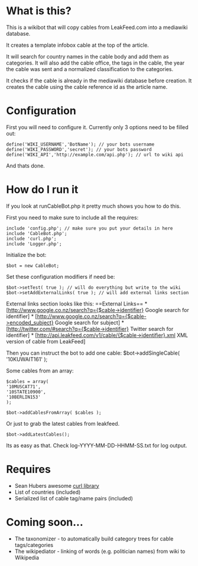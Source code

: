 # What is this? #
This is a wikibot that will copy cables from LeakFeed.com into a mediawiki database.

It creates a template infobox cable at the top of the article.

It will search for country names in the cable body and add them as categories.  It will also add the cable office, the tags in the cable, the year the cable was sent and a normalized classification to the categories.

It checks if the cable is already in the mediawiki database before creation. It creates the cable using the cable reference id as the article name.

# Configuration

First you will need to configure it.  Currently only 3 options need to be filled out:

    define('WIKI_USERNAME','BotName'); // your bots username
    define('WIKI_PASSWORD','secret'); // your bots password
    define('WIKI_API','http://example.com/api.php'); // url to wiki api

And thats done.

# How do I run it

If you look at runCableBot.php it pretty much shows you how to do this.

First you need to make sure to include all the requires:

    include 'config.php'; // make sure you put your details in here
    include 'CableBot.php';
    include 'curl.php';
    include 'Logger.php';

Initialize the bot:

    $bot = new CableBot;

Set these configuration modifiers if need be:

    $bot->setTest( true ); // will do everything but write to the wiki
    $bot->setAddExternalLinks( true ); // will add external links section

External links section looks like this:
    ==External Links==
    * [http://www.google.co.nz/search?q={$cable->identifier} Google search for identifier]
    * [http://www.google.co.nz/search?q={$cable->encoded_subject} Google search for subject]
    * [http://twitter.com/#search?q={$cable->identifier} Twitter search for identifier]
    * [http://api.leakfeed.com/v1/cable/{$cable->identifier}.xml XML version of cable from LeakFeed]

Then you can instruct the bot to add one cable:
    $bot->addSingleCable( '10KUWAIT161' );

Some cables from an array:

    $cables = array(
	'10MUSCAT71',
	'10STATE10900',
	'10BERLIN153'
    );

    $bot->addCablesFromArray( $cables );

Or just to grab the latest cables from leakfeed.

    $bot->addLatestCables();

Its as easy as that.  Check log-YYYY-MM-DD-HHMM-SS.txt for log output.

# Requires #
* Sean Hubers awesome [curl library](https://github.com/shuber/curl)
* List of countries (included)
* Serialized list of cable tag/name pairs (included)

# Coming soon...

* The taxonomizer - to automatically build category trees for cable tags/categories
* The wikipediator - linking of words (e.g. politician names) from wiki to Wikipedia
